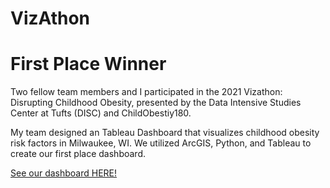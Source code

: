 # VizAthon
# First Place Winner

Two fellow team members and I participated in the 2021 Vizathon: Disrupting Childhood Obesity, presented by the Data Intensive Studies Center at Tufts (DISC) and ChildObestiy180. 

My team designed an Tableau Dashboard that visualizes childhood obesity risk factors in Milwaukee, WI. 
We utilized ArcGIS, Python, and Tableau to create our first place dashboard. 

[See our dashboard HERE!](https://public.tableau.com/profile/kelsey.yew#!/vizhome/MilwaukeeData/MilwaukeeDashboard?publish=yes)

